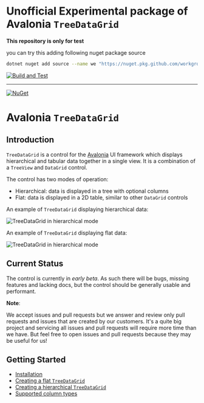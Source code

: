 # **Unofficial Experimental package** of Avalonia `TreeDataGrid`

__This repository is only for test__

you can try this adding following nuget package source

```bash
dotnet nuget add source --name we "https://nuget.pkg.github.com/workgroupengineering/index.json"
```

[![Build and Test](https://github.com/workgroupengineering/Avalonia.Controls.TreeDataGrid/actions/workflows/build-and-test.yml/badge.svg)](https://github.com/workgroupengineering/Avalonia.Controls.TreeDataGrid/actions/workflows/build-and-test.yml)

____
[![NuGet](https://img.shields.io/nuget/v/Avalonia.Controls.TreeDataGrid.svg)](https://www.nuget.org/packages/Avalonia.Controls.TreeDataGrid/)
# Avalonia `TreeDataGrid`

## Introduction

`TreeDataGrid` is a control for the [Avalonia](https://github.com/AvaloniaUI/Avalonia) UI framework which displays hierarchical and tabular data together in a single view. It is a combination of a `TreeView` and `DataGrid` control.

The control has two modes of operation:

- Hierarchical: data is displayed in a tree with optional columns
- Flat: data is displayed in a 2D table, similar to other `DataGrid` controls

An example of `TreeDataGrid` displaying hierarchical data:

![TreeDataGrid in hierarchical mode](docs/images/files.png)

An example of `TreeDataGrid` displaying flat data:

![TreeDataGrid in hierarchical mode](docs/images/countries.png)

## Current Status

The control is currently in *early beta*. As such there will be bugs, missing features and lacking docs, but the control should be generally usable and performant.

**Note**:

We accept issues and pull requests but we answer and review only pull requests and issues that are created by our customers. It's a quite big project and servicing all issues and pull requests will require more time than we have. But feel free to open issues and pull requests because they may be useful for us!

## Getting Started

- [Installation](docs/installation.md)
- [Creating a flat `TreeDataGrid`](docs/get-started-flat.md)
- [Creating a hierarchical `TreeDataGrid`](docs/get-started-hierarchical.md)
- [Supported column types](docs/column-types.md)
